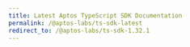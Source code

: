 ```yaml
---
title: Latest Aptos TypeScript SDK Documentation
permalink: /@aptos-labs/ts-sdk-latest
redirect_to: /@aptos-labs/ts-sdk-1.32.1
---
```

